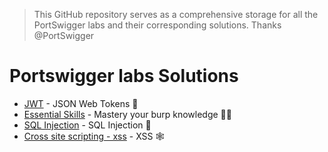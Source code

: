 
> This GitHub repository serves as a comprehensive storage for all the PortSwigger labs and their corresponding solutions. Thanks @PortSwigger

# Portswigger labs Solutions 

* [JWT](JWT/JWT%20-%20Json%20Web%20Tokens.md)  - JSON Web Tokens 🔑
* [Essential Skills](essentialSkills/Essential%20skills.md) - Mastery your burp knowledge 🥷🏿
* [SQL Injection](SQLInjection/SQL%20Injection.md) - SQL Injection 💉
* [Cross site scripting - xss](Cross-site%20scripting%20(XSS)/Cross-site%20scripting%20(XSS).md) - XSS 🕸️

